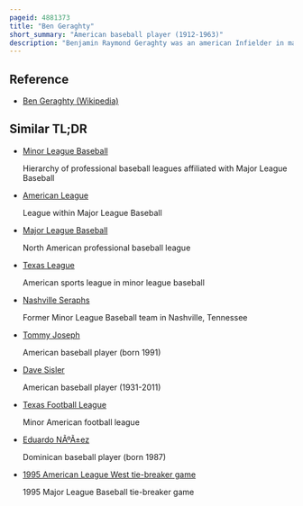 ```yaml
---
pageid: 4881373
title: "Ben Geraghty"
short_summary: "American baseball player (1912-1963)"
description: "Benjamin Raymond Geraghty was an american Infielder in major League Baseball and one of the most successful and respected minor League Managers of the 1950S."
---
```


## Reference

- [Ben Geraghty (Wikipedia)](https://en.wikipedia.org/?curid=4881373)

## Similar TL;DR

- [Minor League Baseball](/tldr/en/minor-league-baseball)

  Hierarchy of professional baseball leagues affiliated with Major League Baseball

- [American League](/tldr/en/american-league)

  League within Major League Baseball

- [Major League Baseball](/tldr/en/major-league-baseball)

  North American professional baseball league

- [Texas League](/tldr/en/texas-league)

  American sports league in minor league baseball

- [Nashville Seraphs](/tldr/en/nashville-seraphs)

  Former Minor League Baseball team in Nashville, Tennessee

- [Tommy Joseph](/tldr/en/tommy-joseph)

  American baseball player (born 1991)

- [Dave Sisler](/tldr/en/dave-sisler)

  American baseball player (1931-2011)

- [Texas Football League](/tldr/en/texas-football-league)

  Minor American football league

- [Eduardo NÃºÃ±ez](/tldr/en/eduardo-nunez)

  Dominican baseball player (born 1987)

- [1995 American League West tie-breaker game](/tldr/en/1995-american-league-west-tie-breaker-game)

  1995 Major League Baseball tie-breaker game
